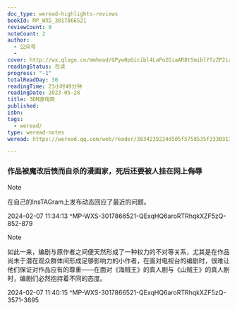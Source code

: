 ```yaml
---
doc_type: weread-highlights-reviews
bookId: MP_WXS_3017866521
reviewCount: 0
noteCount: 2
author:
  - 公众号
  - 
cover: http://wx.qlogo.cn/mmhead/GPyw0pGicibl4LaPo2GiaAR8tSmiblYfzZP2ia4sPfM7YzUeLYhVibuowfEbjib00Bj7ZxmJYLELwtEVM0/0
readingStatus: 在读
progress: "-1"
totalReadDay: 30
readingTime: 23小时49分钟
readingDate: 2023-05-28
title: 3DM游戏网
published: 
isbn: 
tags:
  - weread/
type: weread-notes
weread: https://weread.qq.com/web/reader/3834239224d505f5758535f33303137383636353231016

---
```



### 作品被魔改后愤而自杀的漫画家，死后还要被人挂在网上侮辱

> [!NOTE] 
> 在自己的InsTAGram上发布动态回应了最近的问题。
> 
> 2024-02-07 11:34:13 ^MP-WXS-3017866521-QExqHQ6aroRTRhqkXZF5zQ-852-879

> [!NOTE] 
> 如此一来，编剧与原作者之间便天然形成了一种权力的不对等关系，尤其是在作品尚未于潜在观众群体间形成足够影响力的小作者，在面对电视台的编剧时，很难让他们保证对作品应有的尊重——在面对《海贼王》的真人剧与《山贼王》的真人剧时，编剧们必然抱持着不同的态度。
> 
> 2024-02-07 11:40:15 ^MP-WXS-3017866521-QExqHQ6aroRTRhqkXZF5zQ-3571-3695

